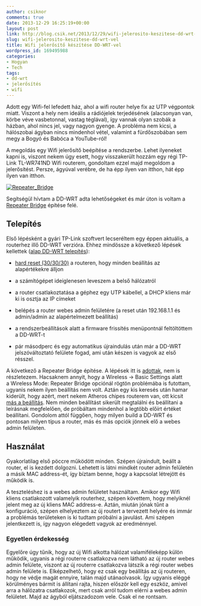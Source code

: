 ```yaml
---
author: csiknor
comments: true
date: 2013-12-29 16:25:19+00:00
layout: post
link: http://blog.csik.net/2013/12/29/wifi-jelerosito-keszitese-dd-wrt-vel/
slug: wifi-jelerosito-keszitese-dd-wrt-vel
title: Wifi jelerősítő készítése DD-WRT-vel
wordpress_id: 169495988
categories:
- Hogyan
- Tech
tags:
- dd-wrt
- jelerősítés
- wifi
---
```


Adott egy Wifi-fel lefedett ház, ahol a wifi router helye fix az UTP végpontok miatt. Viszont a hely nem ideális a rádiójelek terjedésének (alacsonyan van, körbe véve vasbetonnal, vastag téglával), így vannak olyan szobák a házban, ahol nincs jel, vagy nagyon gyenge. A probléma nem kicsi, a hálószobai ágyban nincs mindenhol vétel, valamint a fürdőszobában sem megy a Bogyó és Babóca a YouTube-ról!

A megoldás egy Wifi jelerősítő beépítése a rendszerbe. Lehet ilyeneket kapni is, viszont nekem úgy esett, hogy visszakerült hozzám egy régi TP-Link TL-WR741ND Wifi routerem, gondoltam ezzel majd megoldom a jelerősítést. Persze, ágyúval verébre, de ha épp ilyen van itthon, hát épp ilyen van itthon.

[![Repeater_Bridge](http://csiknet.files.wordpress.com/2013/12/repeater_bridge.jpg?w=580)](http://csiknet.files.wordpress.com/2013/12/repeater_bridge.jpg)

Segítségül hívtam a DD-WRT adta lehetőségeket és már úton is voltam a [Repeater Bridge](http://www.dd-wrt.com/wiki/index.php/Repeater_Bridge) építése felé.


## Telepítés


Első lépésként a gyári TP-Link szoftvert lecseréltem egy éppen aktuális, a routerhez illő DD-WRT verzióra. Ehhez mindössze a következő lépések kellettek ([alap DD-WRT telepítés](http://www.dd-wrt.com/wiki/index.php/Installation)):



	
  * [hard reset (30/30/30)](http://www.dd-wrt.com/wiki/index.php/Hard_reset_or_30/30/30) a routeren, hogy minden beállítás az alapértékekre álljon

	
  * a számítógépet ideiglenesen leveszem a belső hálózatról

	
  * a router csatlakoztatása a géphez egy UTP kábellel, a DHCP kliens már ki is osztja az IP címeket

	
  * belépés a router webes admin felületére (a reset után 192.168.1.1 és admin/admin az alapértelmezett beállítás)

	
  * a rendszerbeállítások alatt a firmware frissítés menüpontnál feltöltöttem a DD-WRT-t

	
  * pár másodperc és egy automatikus újraindulás után már a DD-WRT jelszóváltoztató felülete fogad, ami után készen is vagyok az első résszel.


A következő a Repeater Bridge építése. A lépések itt is [adottak](http://www.dd-wrt.com/wiki/index.php/Repeater_Bridge#Instructions), nem is részletezem. Hacsaknem annyit, hogy a Wireless -> Basic Settings alatt a Wireless Mode: Repeater Bridge opciónál rögtön problémába is futottam, ugyanis nekem ilyen beállítás nem volt. Aztán egy kis keresés után hamar kiderült, hogy azért, mert nekem Atheros chipes routerem van, ott kicsit [más a beállítás](http://www.dd-wrt.com/wiki/index.php/Repeater_Bridge#Atheros). Nem minden beállítást sikerült megtalálni és beállítani a leírásnak megfelelően, de próbáltam mindenhol a legtöbb előírt értéket beállítani. Gondolom attól függően, hogy milyen build a DD-WRT és pontosan milyen típus a router, más és más opciók jönnek elő a webes admin felületen.


## Használat


Gyakorlatilag első pöccre működött minden. Szépen újraindult, beállt a router, el is kezdett dolgozni. Lehetett is látni mindkét router admin felületén a másik MAC address-ét, így bíztam benne, hogy a kapcsolat létrejött és működik is.

A teszteléshez is a webes admin felületet használtam. Amikor egy Wifi kliens csatlakozott valamelyik routerhez, szépen követtem, hogy melyiknél jelent meg az új kliens MAC address-e. Aztán, miután jónak tűnt a konfiguráció, szépen elhelyeztem az új routert a tervezett helyére és immár a problémás területeken is ki tudtam próbálni a javulást. Ami szépen jelentkezett is, így nagyon elégedett vagyok az eredménnyel.


### Egyetlen érdekesség


Egyelőre úgy tűnik, hogy az új Wifi alkotta hálózat valamiféleképp külön működik, ugyanis a régi routerre csatlakozva nem látható az új router webes admin felülete, viszont az új routerre csatlakozva látszik a régi router webes admin felülete is. Elképzelhető, hogy ez csak egy beállítás az új routeren, hogy ne védje magát ennyire, talán majd utánaolvasok. Így ugyanis eléggé körülményes bármit is állítani rajta, hiszen először kell egy eszköz, amivel arra a hálózatra csatlakozok, mert csak arról tudom elérni a webes admin felületet. Majd az ágyból eljátszadozom vele. Csak el ne rontsam.

